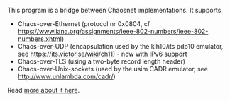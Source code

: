 This program is a bridge between Chaosnet implementations. It supports
- Chaos-over-Ethernet (protocol nr 0x0804, cf 
  https://www.iana.org/assignments/ieee-802-numbers/ieee-802-numbers.xhtml)
- Chaos-over-UDP (encapsulation used by the klh10/its pdp10 emulator,
  see https://its.victor.se/wiki/ch11) - now with IPv6 support
- Chaos-over-TLS (using a two-byte record length header)
- Chaos-over-Unix-sockets (used by the usim CADR emulator, see
  http://www.unlambda.com/cadr/) 

Read [more about it here](-READ-ME-.text).
